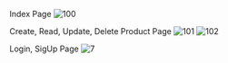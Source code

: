 Index Page
![100](https://user-images.githubusercontent.com/23008248/177698611-d83d2969-5d78-42cd-9cf1-88efd5e90d1b.PNG)


Create, Read, Update, Delete Product Page
![101](https://user-images.githubusercontent.com/23008248/177698620-d3f62e51-0976-4d24-9f7c-3afa5eda0476.PNG)
![102](https://user-images.githubusercontent.com/23008248/177698625-a1987cae-4d8f-4b7f-b128-5c06cdb87e83.PNG)

Login, SigUp Page
![7](https://user-images.githubusercontent.com/23008248/177698379-cca466f3-bb29-4dfe-b276-04c1b2ec7790.PNG)
